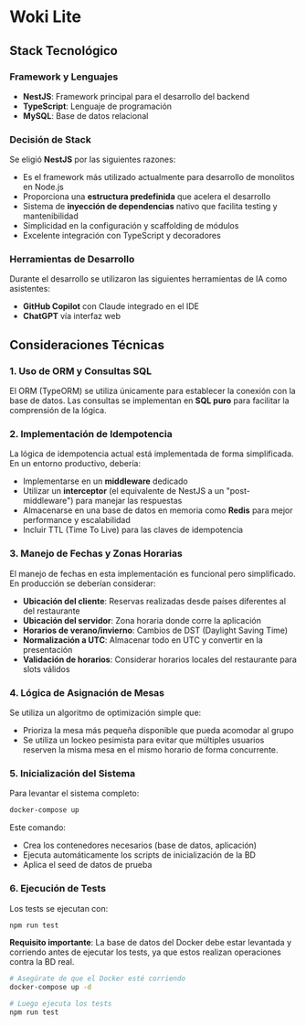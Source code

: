 # Woki Lite

## Stack Tecnológico

### Framework y Lenguajes
- **NestJS**: Framework principal para el desarrollo del backend
- **TypeScript**: Lenguaje de programación
- **MySQL**: Base de datos relacional

### Decisión de Stack
Se eligió **NestJS** por las siguientes razones:
- Es el framework más utilizado actualmente para desarrollo de monolitos en Node.js
- Proporciona una **estructura predefinida** que acelera el desarrollo
- Sistema de **inyección de dependencias** nativo que facilita testing y mantenibilidad
- Simplicidad en la configuración y scaffolding de módulos
- Excelente integración con TypeScript y decoradores

### Herramientas de Desarrollo
Durante el desarrollo se utilizaron las siguientes herramientas de IA como asistentes:
- **GitHub Copilot** con Claude integrado en el IDE
- **ChatGPT** vía interfaz web

## Consideraciones Técnicas

### 1. Uso de ORM y Consultas SQL
El ORM (TypeORM) se utiliza únicamente para establecer la conexión con la base de datos. Las consultas se implementan en **SQL puro** para facilitar la comprensión de la lógica.

### 2. Implementación de Idempotencia
La lógica de idempotencia actual está implementada de forma simplificada. En un entorno productivo, debería:
- Implementarse en un **middleware** dedicado
- Utilizar un **interceptor** (el equivalente de NestJS a un "post-middleware") para manejar las respuestas
- Almacenarse en una base de datos en memoria como **Redis** para mejor performance y escalabilidad
- Incluir TTL (Time To Live) para las claves de idempotencia

### 3. Manejo de Fechas y Zonas Horarias
El manejo de fechas en esta implementación es funcional pero simplificado. En producción se deberían considerar:
- **Ubicación del cliente**: Reservas realizadas desde países diferentes al del restaurante
- **Ubicación del servidor**: Zona horaria donde corre la aplicación
- **Horarios de verano/invierno**: Cambios de DST (Daylight Saving Time)
- **Normalización a UTC**: Almacenar todo en UTC y convertir en la presentación
- **Validación de horarios**: Considerar horarios locales del restaurante para slots válidos

### 4. Lógica de Asignación de Mesas
Se utiliza un algoritmo de optimización simple que:
- Prioriza la mesa más pequeña disponible que pueda acomodar al grupo
- Se utiliza un lockeo pesimista para evitar que múltiples usuarios reserven la misma mesa en el mismo horario de forma concurrente.

### 5. Inicialización del Sistema

Para levantar el sistema completo:
```bash
docker-compose up
```

Este comando:
- Crea los contenedores necesarios (base de datos, aplicación)
- Ejecuta automáticamente los scripts de inicialización de la BD
- Aplica el seed de datos de prueba

### 6. Ejecución de Tests

Los tests se ejecutan con:
```bash
npm run test
```

**Requisito importante**: La base de datos del Docker debe estar levantada y corriendo antes de ejecutar los tests, ya que estos realizan operaciones contra la BD real.
```bash
# Asegúrate de que el Docker esté corriendo
docker-compose up -d

# Luego ejecuta los tests
npm run test
```